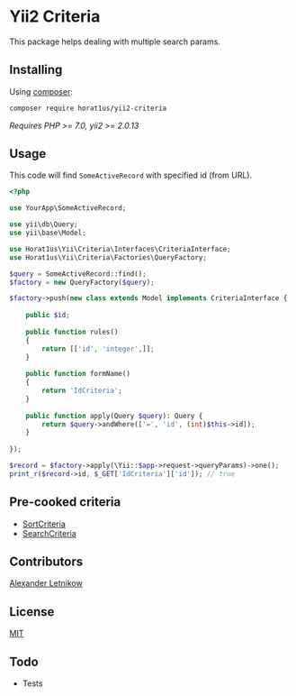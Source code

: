# Yii2 Criteria

This package helps dealing with multiple search params.  


## Installing
Using [composer](http://getcomposer.org):  
```bash
composer require horat1us/yii2-criteria
```
*Requires PHP >= 7.0, yii2 >= 2.0.13*

## Usage

This code will find `SomeActiveRecord` with specified id (from URL).
```php
<?php

use YourApp\SomeActiveRecord;

use yii\db\Query;
use yii\base\Model;

use Horat1us\Yii\Criteria\Interfaces\CriteriaInterface;
use Horat1us\Yii\Criteria\Factories\QueryFactory;

$query = SomeActiveRecord::find();
$factory = new QueryFactory($query);

$factory->push(new class extends Model implements CriteriaInterface {
    
    public $id;
    
    public function rules()
    {
        return [['id', 'integer',]];
    }
    
    public function formName()
    {
        return 'IdCriteria';
    }
    
    public function apply(Query $query): Query {
        return $query->andWhere(['=', 'id', (int)$this->id]);
    }
    
});

$record = $factory->apply(\Yii::$app->request->queryParams)->one();
print_r($record->id, $_GET['IdCriteria']['id']); // true
```

## Pre-cooked criteria
- [SortCriteria](./docs/SortCriteria.md)
- [SearchCriteria](./docs/SearchCriteria.md)

## Contributors
[Alexander <horat1us> Letnikow](mailto:reclamme@gmail.com)

## License
[MIT](./LICENSE)

## Todo
- Tests
